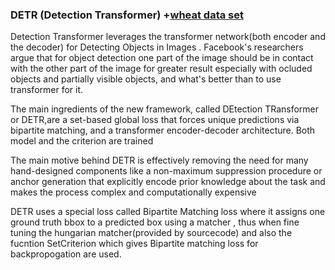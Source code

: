 ### DETR (Detection Transformer) +[wheat data set](https://www.kaggle.com/c/global-wheat-detection)

Detection Transformer leverages the transformer network(both encoder and the decoder) for Detecting Objects in Images . Facebook's researchers argue that for object detection one part of the image should be in contact with the other part of the image for greater result especially with ocluded objects and partially visible objects, and what's better than to use transformer for it. 

The main ingredients of the new framework, called DEtection TRansformer or DETR,are a set-based global loss that forces unique predictions via bipartite matching, and a transformer encoder-decoder architecture. Both model and the criterion are trained

The main motive behind DETR is effectively removing the need for many hand-designed components like a non-maximum suppression procedure or anchor generation that explicitly encode prior knowledge about the task and makes the process complex and computationally expensive
   

DETR uses a special loss called Bipartite Matching loss where it assigns one ground truth bbox to a predicted box using a matcher , thus when fine tuning the hungarian matcher(provided by sourcecode) and also the fucntion SetCriterion which gives Bipartite matching loss for backpropogation are used.
